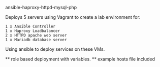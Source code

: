 ansible-haproxy-httpd-mysql-php

Deploys 5 servers using Vagrant to create a lab environment for:

    1 x Ansible Controller
    1 x Haproxy Loadbalancer
    2 x HTTPD apache web server
    1 x Mariadb database server

Using ansible to deploy services on these VMs.

 ** role based deployment with variables.
 ** example hosts file included